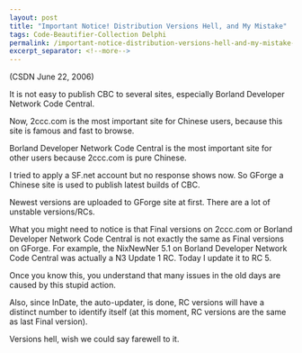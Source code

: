 ```yaml
---
layout: post
title: "Important Notice! Distribution Versions Hell, and My Mistake"
tags: Code-Beautifier-Collection Delphi
permalink: /important-notice-distribution-versions-hell-and-my-mistake-d431d1882b6c
excerpt_separator: <!--more-->
---
```

(CSDN June 22, 2006)

It is not easy to publish CBC to several sites, especially Borland Developer Network Code Central.
<!--more-->

Now, 2ccc.com is the most important site for Chinese users, because this site is famous and fast to browse.

Borland Developer Network Code Central is the most important site for other users because 2ccc.com is pure Chinese.

I tried to apply a SF.net account but no response shows now. So GForge a Chinese site is used to publish latest builds of CBC.

Newest versions are uploaded to GForge site at first. There are a lot of unstable versions/RCs.

What you might need to notice is that Final versions on 2ccc.com or Borland Developer Network Code Central is not exactly the same as Final versions on GForge. For example, the NixNewNer 5.1 on Borland Developer Network Code Central was actually a N3 Update 1 RC. Today I update it to RC 5.

Once you know this, you understand that many issues in the old days are caused by this stupid action.

Also, since InDate, the auto-updater, is done, RC versions will have a distinct number to identify itself (at this moment, RC versions are the same as last Final version).

Versions hell, wish we could say farewell to it.
